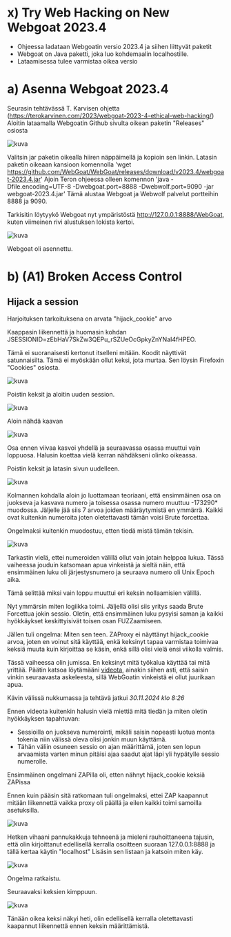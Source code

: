 # x) Try Web Hacking on New Webgoat 2023.4

- Ohjeessa ladataan Webgoatin versio 2023.4 ja siihen liittyvät paketit
- Webgoat on Java paketti, joka luo kohdemaalin localhostille.
- Lataamisessa tulee varmistaa oikea versio

# a) Asenna Webgoat 2023.4

Seurasin tehtävässä T. Karvisen ohjetta (https://terokarvinen.com/2023/webgoat-2023-4-ethical-web-hacking/)
Aloitin lataamalla Webgoatin Github sivulta oikean paketin "Releases" osiosta

![kuva](https://github.com/user-attachments/assets/6b3be61b-3437-45d0-afb2-4168e82e1d15)

Valitsin jar paketin oikealla hiiren näppäimellä ja kopioin sen linkin. Latasin paketin oikeaan kansioon komennolla 'wget https://github.com/WebGoat/WebGoat/releases/download/v2023.4/webgoat-2023.4.jar'
Ajoin Teron ohjeessa olleen komennon 'java -Dfile.encoding=UTF-8 -Dwebgoat.port=8888 -Dwebwolf.port=9090 -jar webgoat-2023.4.jar'
Tämä alustaa Webgoat ja Webwolf palvelut portteihin 8888 ja 9090.

Tarkisitin löytyykö Webgoat nyt ympäristöstä http://127.0.0.1:8888/WebGoat, kuten viimeinen rivi alustuksen lokista kertoi.

![kuva](https://github.com/user-attachments/assets/27a75eb0-9db8-4037-8d6c-8abd3d33f03b)

Webgoat oli asennettu.

# b)  (A1) Broken Access Control

## Hijack a session

Harjoituksen tarkoituksena on arvata "hijack_cookie" arvo

Kaappasin liikennettä ja huomasin kohdan JSESSIONID=zEbHaV7SkZw3QEPu_rSZUeOcGpkyZnYNaI4fHPEO.

Tämä ei suoranaisesti kertonut itselleni mitään. Koodit näyttivät satunnaisilta. Tämä ei myöskään ollut keksi, jota murtaa.
Sen löysin Firefoxin "Cookies" osiosta.

![kuva](https://github.com/user-attachments/assets/8792bb98-b2cb-4edf-8e85-b2c64779790b)

Poistin keksit ja aloitin uuden session.

![kuva](https://github.com/user-attachments/assets/c7c07870-4b46-42f8-8606-85c739388d2d)

Aloin nähdä kaavan

![kuva](https://github.com/user-attachments/assets/0fafed65-a8b9-49d9-8b58-fe35a5a5d045)

Osa ennen viivaa kasvoi yhdellä ja seuraavassa osassa muuttui vain loppuosa.
Halusin koettaa vielä kerran nähdäkseni olinko oikeassa.

Poistin keksit ja latasin sivun uudelleen.

![kuva](https://github.com/user-attachments/assets/8d583112-f8aa-4e35-b6fd-75ec347c3115)

Kolmannen kohdalla aloin jo luottamaan teoriaani, että ensimmäinen osa on juokseva ja kasvava numero ja toisessa osassa numero muuttuu -173290* muodossa.
Jäljelle jää siis 7 arvoa joiden määräytymistä en ymmärrä. Kaikki ovat kuitenkin numeroita joten oletettavasti tämän voisi Brute forcettaa.

Ongelmaksi kuitenkin muodostuu, etten tiedä mistä tämän tekisin. 

![kuva](https://github.com/user-attachments/assets/e334bb6b-bb2c-43f5-b4a0-d1660a90602a)

Tarkastin vielä, ettei numeroiden välillä ollut vain jotain helppoa lukua.
Tässä vaiheessa jouduin katsomaan apua vinkeistä ja sieltä näin, että ensimmäinen luku oli järjestysnumero ja seuraava numero oli Unix Epoch aika.

Tämä selittää miksi vain loppu muuttui eri keksin nollaamisien välillä.

Nyt ymmärsin miten logiikka toimi. Jäljellä olisi siis yritys saada Brute Forcettua jokin sessio. Oletin, että ensimmäinen luku pysyisi saman ja kaikki hyökkäykset keskittyisivät toisen osan FUZZaamiseen.

Jällen tuli ongelma: Miten sen teen.
ZAProxy ei näyttänyt hijack_cookie arvoa, joten en voinut sitä käyttää, enkä keksinyt tapaa varmistaa toimivaa keksiä muuta kuin kirjoittaa se käsin, enkä sillä olisi vielä ensi viikolla valmis.

Tässä vaiheessa olin jumissa. En keksinyt mitä työkalua käyttää tai mitä yrittää. Päätin katsoa löytämääni [videota](https://www.youtube.com/watch?v=R5YPRhM5GyE), ainakin siihen asti, että saisin vinkin seuraavasta askeleesta, sillä WebGoatin vinkeistä ei ollut juurikaan apua.

Kävin välissä nukkumassa ja tehtävä jatkui *30.11.2024 klo 8:26*

Ennen videota kuitenkin halusin vielä miettiä mitä tiedän ja miten oletin hyökkäyksen tapahtuvan:
- Sessioilla on juokseva numerointi, mikäli saisin nopeasti luotua monta tokenia niin välissä oleva olisi jonkin muun käyttämä.
- Tähän väliin osuneen sessio on ajan määrittämä, joten sen lopun arvaamista varten minun pitäisi ajaa saadut ajat läpi yli hypätylle sessio numerolle.

Ensimmäinen ongelmani ZAPilla oli, etten nähnyt hijack_cookie keksiä ZAPissa

Ennen kuin pääsin sitä ratkomaan tuli ongelmaksi, ettei ZAP kaapannut mitään liikennettä vaikka proxy oli päällä ja eilen kaikki toimi samoilla asetuksilla.

![kuva](https://github.com/user-attachments/assets/b8016419-ff51-41c3-99c2-19400967cc5f)

Hetken vihaani pannukakkuja tehneenä ja mieleni rauhoittaneena tajusin, että olin kirjoittanut edellisellä kerralla osoitteen suoraan 127.0.0.1:8888 ja tällä kertaa käytin "localhost"
Lisäsin sen listaan ja katsoin miten käy.

![kuva](https://github.com/user-attachments/assets/360d69a9-0344-4192-9ccb-c08c649837f2)

Ongelma ratkaistu.

Seuraavaksi keksien kimppuun.

![kuva](https://github.com/user-attachments/assets/4abba6fe-ade0-4aad-b485-7181c8108d38)

Tänään oikea keksi näkyi heti, olin edellisellä kerralla oletettavasti kaapannut liikennettä ennen keksin määrittämistä.

























